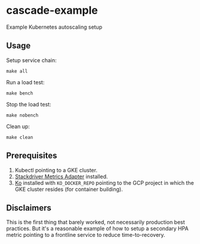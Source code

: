 # cascade-example
Example Kubernetes autoscaling setup

## Usage

Setup service chain:
```
make all
```

Run a load test:
```
make bench
```

Stop the load test:
```
make nobench
```

Clean up:
```
make clean
```

## Prerequisites

1. Kubectl pointing to a GKE cluster.
2. [Stackdriver Metrics Adapter](https://github.com/GoogleCloudPlatform/k8s-stackdriver/blob/master/custom-metrics-stackdriver-adapter/README.md#configure-cluster) installed.
3. [Ko](https://github.com/google/ko) installed with `KO_DOCKER_REPO` pointing to the GCP project in which the GKE cluster resides (for container building).

## Disclaimers

This is the first thing that barely worked, not necessarily production best practices.  But it's a reasonable example of how to setup a secondary HPA metric pointing to a frontline service to reduce time-to-recovery.
